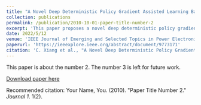 ```yaml
---
title: "A Novel Deep Deterministic Policy Gradient Assisted Learning Based Control Algorithm for three-phase DC/AC Inverter with an RL load"
collection: publications
permalink: /publication/2010-10-01-paper-title-number-2
excerpt: 'This paper proposes a novel deep deterministic policy gradient (DDPG) assisted integral reinforcement learning (IRL) based control algorithm for the three-phase DC/AC inverter feeding a resistive-inductive (RL) load. The proposed controller autonomously updates its control gains online without the need to know the system model. Excellent steady-state and dynamic system responses are achieved by the proposed control algorithm with reasonably low computational complexity. Moreover, the important initial stabilizing control problem is solved through offline training that uses the DDPG technique. Details of the DDPG based training procedures are presented. Experimental results are presented to verify the efficacy of the proposed IRL based control method.'
date: 2022/5/12
venue: 'IEEE Journal of Emerging and Selected Topics in Power Electronics'
paperurl: 'https://ieeexplore.ieee.org/abstract/document/9773171'
citation: 'C. Xiang et al., "A Novel Deep Deterministic Policy Gradient Assisted Learning Based Control Algorithm for three-phase DC/AC Inverter with an RL load," in IEEE Journal of Emerging and Selected Topics in Power Electronics, doi: 10.1109/JESTPE.2022.3174638.'
---
```

This paper is about the number 2. The number 3 is left for future work.

[Download paper here](http://academicpages.github.io/files/paper2.pdf)

Recommended citation: Your Name, You. (2010). "Paper Title Number 2." <i>Journal 1</i>. 1(2).